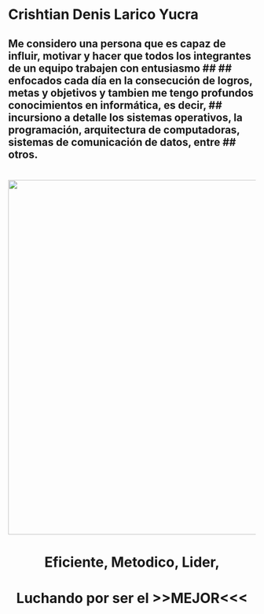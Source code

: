 # Crishtian Denis Larico Yucra</h1> </center> 
## Me considero una persona que es capaz de influir, motivar y hacer que todos los integrantes de un equipo trabajen con entusiasmo  ##  ## enfocados cada día en la consecución de logros, metas y objetivos y tambien me tengo profundos conocimientos en informática, es decir,  ## incursiono a detalle los sistemas operativos, la programación, arquitectura de computadoras, sistemas de comunicación de datos, entre  ## otros.</h1> </center> 

<center> <h1> </h1> </center> 
<center><img src="https://cdn.create.vista.com/api/media/small/346455098/stock-vector-initial-gold-silver-color-letter" width="720" height="720"></center>

<center> <h1>Eficiente, Metodico, Lider, </h1> </center> 
<center> <h1>Luchando por ser el >>MEJOR<<< </h1> </center>
